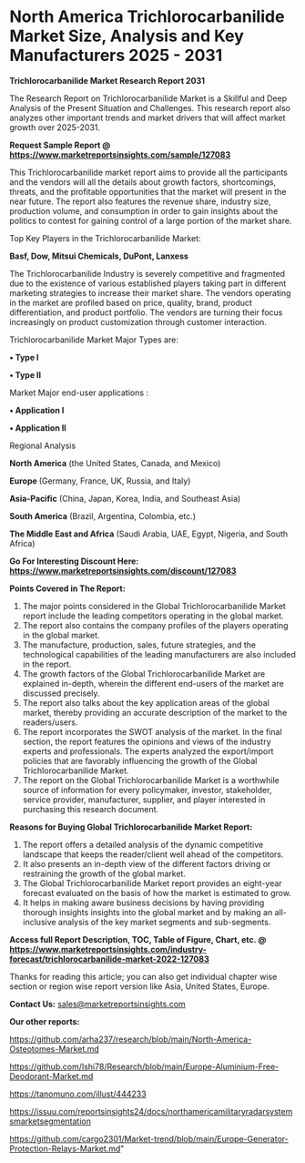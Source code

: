 # North America Trichlorocarbanilide Market Size, Analysis and Key Manufacturers 2025 - 2031

<strong>Trichlorocarbanilide Market Research Report 2031</strong>

The Research Report on Trichlorocarbanilide Market is a Skillful and Deep Analysis of the Present Situation and Challenges. This research report also analyzes other important trends and market drivers that will affect market growth over 2025-2031.

<strong>Request Sample Report @ <a href=https://www.marketreportsinsights.com/sample/127083>https://www.marketreportsinsights.com/sample/127083</a></strong>

This Trichlorocarbanilide market report aims to provide all the participants and the vendors will all the details about growth factors, shortcomings, threats, and the profitable opportunities that the market will present in the near future. The report also features the revenue share, industry size, production volume, and consumption in order to gain insights about the politics to contest for gaining control of a large portion of the market share.

Top Key Players in the Trichlorocarbanilide Market:

<strong>Basf, Dow, Mitsui Chemicals, DuPont, Lanxess</strong>

The Trichlorocarbanilide Industry is severely competitive and fragmented due to the existence of various established players taking part in different marketing strategies to increase their market share. The vendors operating in the market are profiled based on price, quality, brand, product differentiation, and product portfolio. The vendors are turning their focus increasingly on product customization through customer interaction.

Trichlorocarbanilide Market Major Types are:

<strong>• Type I

• Type II</strong>

Market Major end-user applications :

<strong>• Application I

• Application II</strong>

Regional Analysis

</u><strong><b>North America</b></strong> (the United States, Canada, and Mexico)

<strong><b>Europe </b></strong>(Germany, France, UK, Russia, and Italy)

<strong><b>Asia-Pacific</b></strong> (China, Japan, Korea, India, and Southeast Asia)

<strong><b>South America</b></strong> (Brazil, Argentina, Colombia, etc.)

<strong><b>The Middle East and Africa</b></strong> (Saudi Arabia, UAE, Egypt, Nigeria, and South Africa)

<strong>Go For Interesting Discount Here: <a href=https://www.marketreportsinsights.com/discount/127083>https://www.marketreportsinsights.com/discount/127083</a></strong>

<strong>Points Covered in The Report:</strong>
<ol>
  <li>The major points considered in the Global Trichlorocarbanilide Market report include the leading competitors operating in the global market.</li>
  <li>The report also contains the company profiles of the players operating in the global market.</li>
  <li>The manufacture, production, sales, future strategies, and the technological capabilities of the leading manufacturers are also included in the report.</li>
  <li>The growth factors of the Global Trichlorocarbanilide Market are explained in-depth, wherein the different end-users of the market are discussed precisely.</li>
  <li>The report also talks about the key application areas of the global market, thereby providing an accurate description of the market to the readers/users.</li>
  <li>The report incorporates the SWOT analysis of the market. In the final section, the report features the opinions and views of the industry experts and professionals. The experts analyzed the export/import policies that are favorably influencing the growth of the Global Trichlorocarbanilide Market.</li>
  <li>The report on the Global Trichlorocarbanilide Market is a worthwhile source of information for every policymaker, investor, stakeholder, service provider, manufacturer, supplier, and player interested in purchasing this research document.</li>
</ol>
<strong>Reasons for Buying Global Trichlorocarbanilide Market Report:</strong>

<ol>
  <li>The report offers a detailed analysis of the dynamic competitive landscape that keeps the reader/client well ahead of the competitors.</li>
  <li>It also presents an in-depth view of the different factors driving or restraining the growth of the global market.</li>
  <li>The Global Trichlorocarbanilide Market report provides an eight-year forecast evaluated on the basis of how the market is estimated to grow.</li>
  <li>It helps in making aware business decisions by having providing thorough insights insights into the global market and by making an all-inclusive analysis of the key market segments and sub-segments.</li>
</ol>
<strong>Access full Report Description, TOC, Table of Figure, Chart, etc. @ <a href=https://www.marketreportsinsights.com/industry-forecast/trichlorocarbanilide-market-2022-127083>https://www.marketreportsinsights.com/industry-forecast/trichlorocarbanilide-market-2022-127083</a></strong>


Thanks for reading this article; you can also get individual chapter wise section or region wise report version like Asia, United States, Europe.

<strong>Contact Us:</strong>
sales@marketreportsinsights.com

<strong>Our other reports:</strong>

<a href=https://github.com/arha237/research/blob/main/North-America-Osteotomes-Market.md>https://github.com/arha237/research/blob/main/North-America-Osteotomes-Market.md</a>

<a href=https://github.com/Ishi78/Research/blob/main/Europe-Aluminium-Free-Deodorant-Market.md>https://github.com/Ishi78/Research/blob/main/Europe-Aluminium-Free-Deodorant-Market.md</a>

<a href=https://tanomuno.com/illust/444233>https://tanomuno.com/illust/444233</a>

<a href=https://issuu.com/reportsinsights24/docs/northamericamilitaryradarsystemsmarketsegmentation>https://issuu.com/reportsinsights24/docs/northamericamilitaryradarsystemsmarketsegmentation</a>

<a href=https://github.com/cargo2301/Market-trend/blob/main/Europe-Generator-Protection-Relays-Market.md>https://github.com/cargo2301/Market-trend/blob/main/Europe-Generator-Protection-Relays-Market.md</a>"

